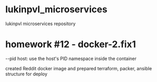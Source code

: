 # lukinpvl_microservices
lukinpvl microservices repository

# homework #12 - docker-2.fix1
--pid host: use the host's PID namespace inside the container

 created Reddit docker image and prepared terraform, packer, ansible structure for deploy
